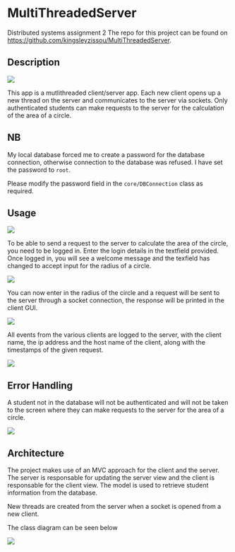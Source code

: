 # MultiThreadedServer

Distributed systems assignment 2
The repo for this project can be found on
https://github.com/kingsleyzissou/MultiThreadedServer.

## Description

![](img/multiclient.png)

This app is a mutlithreaded client/server app. Each new client opens up a new thread on the server and communicates to the server via sockets. Only authenticated students can make requests to the server for the calculation of the area of a circle. 

## NB

My local database forced me to create a password for the database connection,
otherwise connection to the database was refused. I have set the password to `root`.

Please modify the password field in the `core/DBConnection` class as required.

## Usage

![](img/login.png)

To be able to send a request to the server to calculate the area of the circle, you need to be logged in. Enter the login details in the textfield provided. Once logged in, you will see a welcome message and the texfield has changed to accept input for the radius of a circle.

![](img/area.png)

You can now enter in the radius of the circle and a request will be sent to the server through a socket connection, the response will be printed in the client GUI.

![](img/area_response.png)

All events from the various clients are logged to the server, with the client name, the ip address and the host name of the client, along with the timestamps of the given request.

![](img/server.png)

## Error Handling

A student not in the database will not be authenticated and will not be taken to the screen where they can make requests to the server for the area of a circle.

![](img/error.png)

## Architecture

The project makes use of an MVC approach for the client and the server. The server is responsable for updating the server view and the client is responsable for the client view. The model is used to retrieve student information from the database. 

New threads are created from the server when a socket is opened from a new client.

The class diagram can be seen below

![](assign2_class_uml.png)

